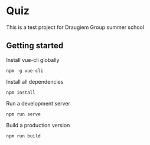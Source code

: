 # Quiz
This is a test project for Draugiem Group summer school

## Getting started

Install vue-cli globally
```
npm -g vue-cli
```

Install all dependencies
```
npm install
```

Run a development server
```
npm run serve
```

Build a production version
```
npm run build
```